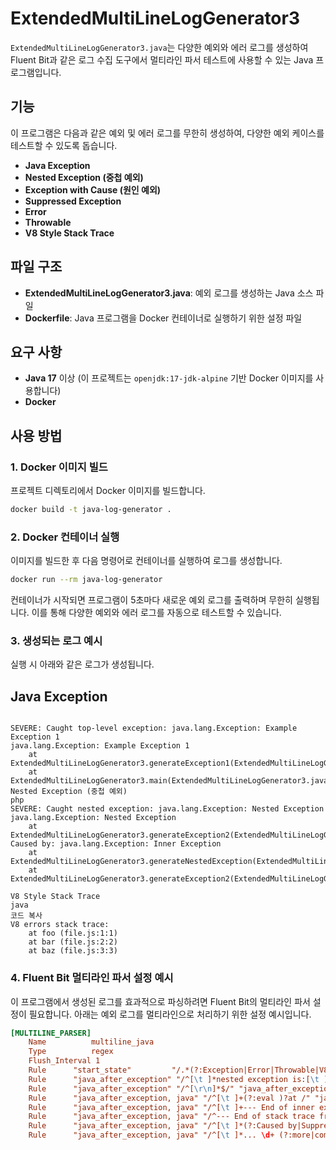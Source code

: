 # ExtendedMultiLineLogGenerator3

`ExtendedMultiLineLogGenerator3.java`는 다양한 예외와 에러 로그를 생성하여 Fluent Bit과 같은 로그 수집 도구에서 멀티라인 파서 테스트에 사용할 수 있는 Java 프로그램입니다.

## 기능

이 프로그램은 다음과 같은 예외 및 에러 로그를 무한히 생성하여, 다양한 예외 케이스를 테스트할 수 있도록 돕습니다.

- **Java Exception**
- **Nested Exception (중첩 예외)**
- **Exception with Cause (원인 예외)**
- **Suppressed Exception**
- **Error**
- **Throwable**
- **V8 Style Stack Trace**

## 파일 구조

- **ExtendedMultiLineLogGenerator3.java**: 예외 로그를 생성하는 Java 소스 파일
- **Dockerfile**: Java 프로그램을 Docker 컨테이너로 실행하기 위한 설정 파일

## 요구 사항

- **Java 17** 이상 (이 프로젝트는 `openjdk:17-jdk-alpine` 기반 Docker 이미지를 사용합니다)
- **Docker**

## 사용 방법

### 1. Docker 이미지 빌드

프로젝트 디렉토리에서 Docker 이미지를 빌드합니다.

```bash
docker build -t java-log-generator .
```

### 2. Docker 컨테이너 실행
이미지를 빌드한 후 다음 명령어로 컨테이너를 실행하여 로그를 생성합니다.

```bash
docker run --rm java-log-generator
```

컨테이너가 시작되면 프로그램이 5초마다 새로운 예외 로그를 출력하며 무한히 실행됩니다. 이를 통해 다양한 예외와 에러 로그를 자동으로 테스트할 수 있습니다.

### 3. 생성되는 로그 예시
실행 시 아래와 같은 로그가 생성됩니다.

## Java Exception
```less

SEVERE: Caught top-level exception: java.lang.Exception: Example Exception 1
java.lang.Exception: Example Exception 1
    at ExtendedMultiLineLogGenerator3.generateException1(ExtendedMultiLineLogGenerator3.java:22)
    at ExtendedMultiLineLogGenerator3.main(ExtendedMultiLineLogGenerator3.java:12)
Nested Exception (중첩 예외)
php
SEVERE: Caught nested exception: java.lang.Exception: Nested Exception
java.lang.Exception: Nested Exception
    at ExtendedMultiLineLogGenerator3.generateException2(ExtendedMultiLineLogGenerator3.java:28)
Caused by: java.lang.Exception: Inner Exception
    at ExtendedMultiLineLogGenerator3.generateNestedException(ExtendedMultiLineLogGenerator3.java:34)
    at ExtendedMultiLineLogGenerator3.generateException2(ExtendedMultiLineLogGenerator3.java:26)

V8 Style Stack Trace
java
코드 복사
V8 errors stack trace:
    at foo (file.js:1:1)
    at bar (file.js:2:2)
    at baz (file.js:3:3)
```

### 4. Fluent Bit 멀티라인 파서 설정 예시
이 프로그램에서 생성된 로그를 효과적으로 파싱하려면 Fluent Bit의 멀티라인 파서 설정이 필요합니다. 아래는 예외 로그를 멀티라인으로 처리하기 위한 설정 예시입니다.

``` conf
[MULTILINE_PARSER]
    Name          multiline_java
    Type          regex
    Flush_Interval 1
    Rule      "start_state"         "/.*(?:Exception|Error|Throwable|V8 errors stack trace)/"  "java_after_exception"
    Rule      "java_after_exception" "/^[\t ]*nested exception is:[\t ]*/" "java_start_exception"
    Rule      "java_after_exception" "/^[\r\n]*$/" "java_after_exception"
    Rule      "java_after_exception, java" "/^[\t ]+(?:eval )?at /" "java"
    Rule      "java_after_exception, java" "/^[\t ]+--- End of inner exception stack trace ---$/" "java"
    Rule      "java_after_exception, java" "/^--- End of stack trace from previous location where exception was thrown ---$/" "java"
    Rule      "java_after_exception, java" "/^[\t ]*(?:Caused by|Suppressed):/" "java_after_exception"
    Rule      "java_after_exception, java" "/^[\t ]*... \d+ (?:more|common frames omitted)/" "java"
```
